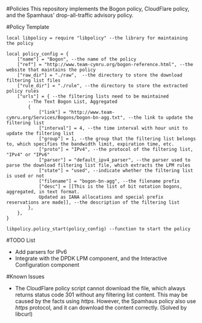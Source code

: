 #Policies
This repository implements the Bogon policy, CloudFlare policy, and the Spamhaus' drop-all-traffic advisory policy.

#Policy Template
```
local libpolicy = require "libpolicy" --the library for maintaining the policy

local policy_config = {
    ["name"] = "Bogon", --the name of the policy
    ["ref"] = "http://www.team-cymru.org/bogon-reference.html", --the website that maintains the policy
    ["raw_dir"] = "./raw",  --the directory to store the download filtering list files
    ["rule_dir"] = "./rule", --the directory to store the extracted policy rules
    ["urls"] = { --the filtering lists need to be maintained
        --The Text Bogon List, Aggregated
        {
            ["link"] = "http://www.team-cymru.org/Services/Bogons/bogon-bn-agg.txt", --the link to update the filtering list
            ["interval"] = 4, --the time interval with hour unit to update the filtering list
            ["group"] = 1, --the group that the filtering list belongs to, which specifies the bandwidth limit, expiration time, etc.
            ["proto"] = "IPv4", --the protocol of the filtering list, "IPv4" or "IPv6"
            ["parser"] = "default_ipv4_parser", --the parser used to parse the download filtering list file, which extracts the LPM rules
            ["state"] = "used", --indicate whether the filtering list is used or not
            ["filename"] = "bogon-bn-agg", --the filename prefix
            ["desc"] = [[This is the list of bit notation bogons, aggregated, in text format.
            Updated as IANA allocations and special prefix reservations are made]], --the description of the filtering list
        },
    },
}

libpolicy.policy_start(policy_config) --function to start the policy
```

#TODO List

*   Add parsers for IPv6
*   Integrate with the DPDK LPM component, and the Interactive Configuration component

#Known Issues

*   The CloudFlare policy script cannot download the file, which always returns status code 301 without any filtering list content. This may be caused by the facts using *https*. However, the Spamhaus policy also use *https* protocol, and it can download the content correctly. (Solved by libcurl)
